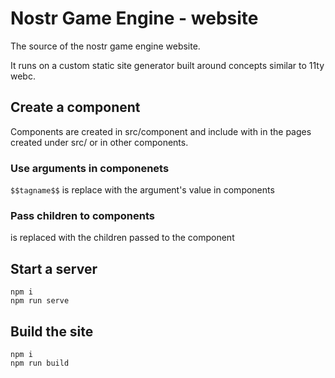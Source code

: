 # Nostr Game Engine - website


The source of the nostr game engine website.

It runs on a custom static site generator built around concepts similar to 11ty webc.

## Create a component
Components are created in src/component and include with <x-componentname></x-componentname> in the pages created under src/ or in other components.


### Use arguments in componenets
`$$tagname$$` is replace with the argument's value  in components


### Pass children to components
<slot></slot> is replaced with the children passed to the component



## Start a server
```
npm i 
npm run serve
```

## Build the site
```
npm i
npm run build
```